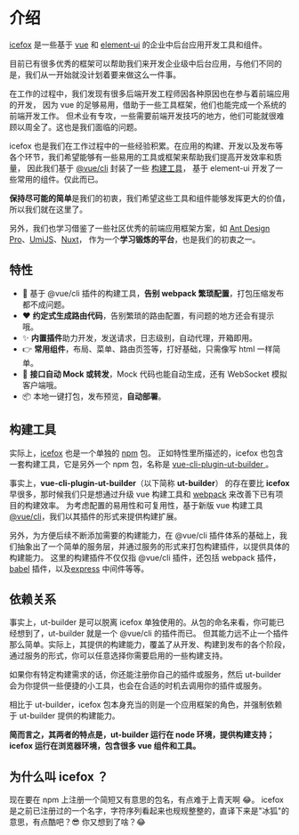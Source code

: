 # 介绍

[icefox](https://github.com/utryfe/icefox) 是一些基于 [vue](https://cn.vuejs.org/) 和 [element-ui](https://element.eleme.cn/#/zh-CN) 的企业中后台应用开发工具和组件。

目前已有很多优秀的框架可以帮助我们来开发企业级中后台应用，与他们不同的是，我们从一开始就没计划着要来做这么一件事。

在工作的过程中，我们发现有很多后端开发工程师因各种原因也在参与着前端应用的开发，
因为 vue 的足够易用，借助于一些工具框架，他们也能完成一个系统的前端开发工作。
但术业有专攻，一些需要前端开发技巧的地方，他们可能就很难顾以周全了。这也是我们面临的问题。

icefox 也是我们在工作过程中的一些经验积累。在应用的构建、开发以及发布等各个环节，我们希望能够有一些易用的工具或框架来帮助我们提高开发效率和质量，
因此我们基于 [@vue/cli](https://cli.vuejs.org/zh/) 封装了一些 [构建工具](https://github.com/utryfe/vue-cli-builder)，
基于 element-ui 开发了一些常用的组件。仅此而已。

**保持尽可能的简单**是我们的初衷，我们希望这些工具和组件能够发挥更大的价值，所以我们就在这里了。

另外，我们也学习借鉴了一些社区优秀的前端应用框架方案，如 [Ant Design Pro](https://pro.ant.design/index-cn)、[UmiJS](https://umijs.org/zh/)、[Nuxt](https://zh.nuxtjs.org/)，
作为一个**学习锻炼的平台**，也是我们的初衷之一。

## 特性

- 🚀 基于 @vue/cli 插件的构建工具，**告别 webpack 繁琐配置**，打包压缩发布都不成问题。
- ❤️ **约定式生成路由代码**，告别繁琐的路由配置，有问题的地方还会有提示哦。
- ✨ **内置插件**助力开发，发送请求，日志级别，自动代理，开箱即用。
- 👉 **常用组件**，布局、菜单、路由页签等，打好基础，只需像写 html 一样简单。
- 🐶 **接口自动 Mock 或转发**，Mock 代码也能自动生成，还有 WebSocket 模拟客户端哦。
- 📦 本地一键打包，发布预览，**自动部署**。

## 构建工具

实际上，[icefox](https://www.npmjs.com/package/icefox) 也是一个单独的 [npm](https://www.npmjs.com/) 包。
正如特性里所描述的，icefox 也包含一套构建工具，它是另外一个 npm 包，名称是 [vue-cli-plugin-ut-builder
](https://www.npmjs.com/package/vue-cli-plugin-ut-builder)。

事实上，**vue-cli-plugin-ut-builder**（以下简称 **ut-builder**） 的存在要比 **icefox** 早很多，那时候我们只是想通过升级 vue 构建工具和 [webpack](https://webpack.docschina.org/) 来改善下已有项目的构建效率。
为考虑配置的易用性和可复用性，基于新版 vue 构建工具 [@vue/cli](https://cli.vuejs.org/zh)，我们以其插件的形式来提供构建扩展。

另外，为方便后续不断添加需要的构建能力，在 @vue/cli 插件体系的基础上，我们抽象出了一个简单的服务层，并通过服务的形式来打包构建插件，以提供具体的构建能力。
这里的构建插件不仅仅指 @vue/cli 插件，还包括 webpack 插件，[babel](https://www.babeljs.cn/) 插件，以及[express](http://www.expressjs.com.cn/) 中间件等等。

## 依赖关系

事实上，ut-builder 是可以脱离 icefox 单独使用的。从包的命名来看，你可能已经想到了，ut-builder 就是一个 @vue/cli 的插件而已。
但其能力远不止一个插件那么简单。实际上，其提供的构建能力，覆盖了从开发、构建到发布的各个阶段，通过服务的形式，你可以任意选择你需要启用的一些构建支持。

如果你有特定构建需求的话，你还能注册你自己的插件或服务，然后 ut-builder 会为你提供一些便捷的小工具，也会在合适的时机去调用你的插件或服务。

相比于 ut-builder，icefox 包本身充当的则是一个应用框架的角色，并强制依赖于 ut-builder 提供的构建能力。

**简而言之，其两者的特点是，ut-builder 运行在 node 环境，提供构建支持；icefox 运行在浏览器环境，包含很多 vue 组件和工具。**

## 为什么叫 icefox ？

现在要在 npm 上注册一个简短又有意思的包名，有点难于上青天啊 😂。
icefox 是之前已注册过的一个名字，字符序列看起来也规规整整的，直译下来是"冰狐"的意思，有点酷吧？😎
你又想到了啥？😂
